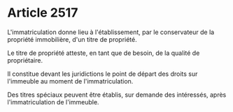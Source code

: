 # Article 2517

L'immatriculation donne lieu à l'établissement, par le conservateur de la propriété immobilière, d'un titre de propriété.

Le titre de propriété atteste, en tant que de besoin, de la qualité de propriétaire.

Il constitue devant les juridictions le point de départ des droits sur l'immeuble au moment de l'immatriculation.

Des titres spéciaux peuvent être établis, sur demande des intéressés, après l'immatriculation de l'immeuble.
